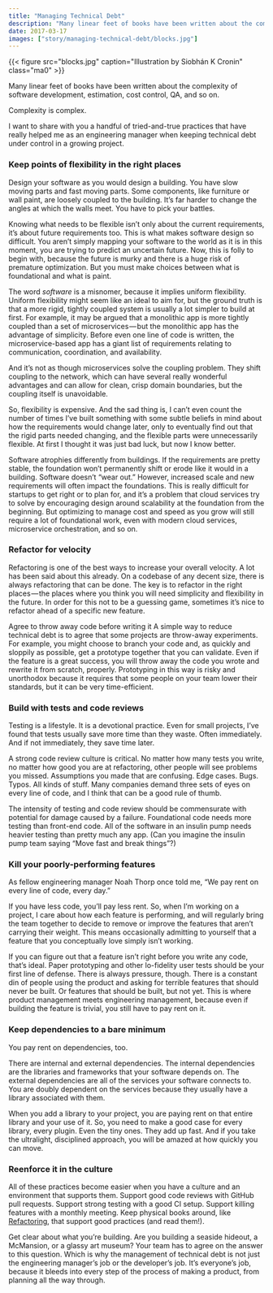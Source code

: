 ```yaml
---
title: "Managing Technical Debt"
description: "Many linear feet of books have been written about the complexity of software development, estimation, cost control, QA, and so on."
date: 2017-03-17
images: ["story/managing-technical-debt/blocks.jpg"]
---
```


{{< figure src="blocks.jpg" caption="Illustration by Siobhán K Cronin" class="ma0" >}} 

Many linear feet of books have been written about the complexity of software development, estimation, cost control, QA, and so on.

Complexity is complex.

I want to share with you a handful of tried-and-true practices that have really helped me as an engineering manager when keeping technical debt under control in a growing project.

### Keep points of flexibility in the right places
Design your software as you would design a building. You have slow moving parts and fast moving parts. Some components, like furniture or wall paint, are loosely coupled to the building. It’s far harder to change the angles at which the walls meet. You have to pick your battles.

Knowing what needs to be flexible isn’t only about the current requirements, it’s about future requirements too. This is what makes software design so difficult. You aren’t simply mapping your software to the world as it is in this moment, you are trying to predict an uncertain future. Now, this is folly to begin with, because the future is murky and there is a huge risk of premature optimization. But you must make choices between what is foundational and what is paint.

The word _software_ is a misnomer, because it implies uniform flexibility. Uniform flexibility might seem like an ideal to aim for, but the ground truth is that a more rigid, tightly coupled system is usually a lot simpler to build at first. For example, it may be argued that a monolithic app is more tightly coupled than a set of microservices — but the monolithic app has the advantage of simplicity. Before even one line of code is written, the microservice-based app has a giant list of requirements relating to communication, coordination, and availability.

And it’s not as though microservices solve the coupling problem. They shift coupling to the network, which can have several really wonderful advantages and can allow for clean, crisp domain boundaries, but the coupling itself is unavoidable.

So, flexibility is expensive. And the sad thing is, I can’t even count the number of times I’ve built something with some subtle beliefs in mind about how the requirements would change later, only to eventually find out that the rigid parts needed changing, and the flexible parts were unnecessarily flexible. At first I thought it was just bad luck, but now I know better.

Software atrophies differently from buildings. If the requirements are pretty stable, the foundation won’t permanently shift or erode like it would in a building. Software doesn’t “wear out.” However, increased scale and new requirements will often impact the foundations. This is really difficult for startups to get right or to plan for, and it’s a problem that cloud services try to solve by encouraging design around scalability at the foundation from the beginning. But optimizing to manage cost and speed as you grow will still require a lot of foundational work, even with modern cloud services, microservice orchestration, and so on.

### Refactor for velocity
Refactoring is one of the best ways to increase your overall velocity. A lot has been said about this already. On a codebase of any decent size, there is always refactoring that can be done. The key is to refactor in the right places — the places where you think you will need simplicity and flexibility in the future. In order for this not to be a guessing game, sometimes it’s nice to refactor ahead of a specific new feature.

Agree to throw away code before writing it
A simple way to reduce technical debt is to agree that some projects are throw-away experiments. For example, you might choose to branch your code and, as quickly and sloppily as possible, get a prototype together that you can validate. Even if the feature is a great success, you will throw away the code you wrote and rewrite it from scratch, properly. Prototyping in this way is risky and unorthodox because it requires that some people on your team lower their standards, but it can be very time-efficient.

### Build with tests and code reviews
Testing is a lifestyle. It is a devotional practice. Even for small projects, I’ve found that tests usually save more time than they waste. Often immediately. And if not immediately, they save time later.

A strong code review culture is critical. No matter how many tests you write, no matter how good you are at refactoring, other people will see problems you missed. Assumptions you made that are confusing. Edge cases. Bugs. Typos. All kinds of stuff. Many companies demand three sets of eyes on every line of code, and I think that can be a good rule of thumb.

The intensity of testing and code review should be commensurate with potential for damage caused by a failure. Foundational code needs more testing than front-end code. All of the software in an insulin pump needs heavier testing than pretty much any app. (Can you imagine the insulin pump team saying “Move fast and break things”?)

### Kill your poorly-performing features
As fellow engineering manager Noah Thorp once told me, “We pay rent on every line of code, every day.”

If you have less code, you’ll pay less rent. So, when I’m working on a project, I care about how each feature is performing, and will regularly bring the team together to decide to remove or improve the features that aren’t carrying their weight. This means occasionally admitting to yourself that a feature that you conceptually love simply isn’t working.

If you can figure out that a feature isn’t right before you write any code, that’s ideal. Paper prototyping and other lo-fidelity user tests should be your first line of defense. There is always pressure, though. There is a constant din of people using the product and asking for terrible features that should never be built. Or features that should be built, but not yet. This is where product management meets engineering management, because even if building the feature is trivial, you still have to pay rent on it.

### Keep dependencies to a bare minimum

You pay rent on dependencies, too.

There are internal and external dependencies. The internal dependencies are the libraries and frameworks that your software depends on. The external dependencies are all of the services your software connects to. You are doubly dependent on the services because they usually have a library associated with them.

When you add a library to your project, you are paying rent on that entire library and your use of it. So, you need to make a good case for every library, every plugin. Even the tiny ones. They add up fast. And if you take the ultralight, disciplined approach, you will be amazed at how quickly you can move.

### Reenforce it in the culture
All of these practices become easier when you have a culture and an environment that supports them. Support good code reviews with GitHub pull requests. Support strong testing with a good CI setup. Support killing features with a monthly meeting. Keep physical books around, like [Refactoring](https://www.amazon.com/Refactoring-Improving-Design-Existing-Code/dp/0201485672), that support good practices (and read them!).

Get clear about what you’re building. Are you building a seaside hideout, a McMansion, or a glassy art museum? Your team has to agree on the answer to this question. Which is why the management of technical debt is not just the engineering manager’s job or the developer’s job. It’s everyone’s job, because it bleeds into every step of the process of making a product, from planning all the way through.
